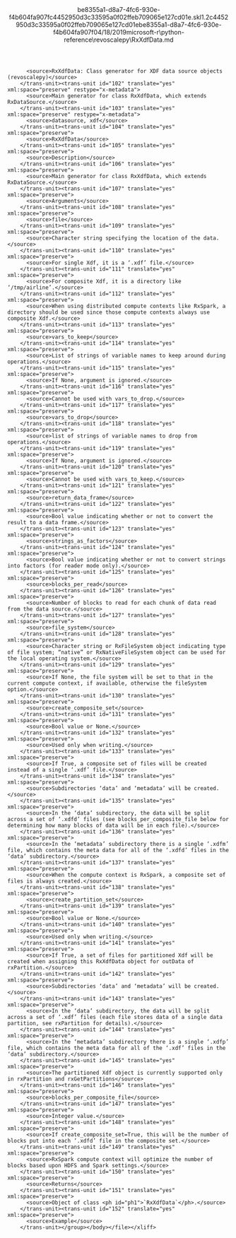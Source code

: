 <?xml version="1.0"?><xliff version="1.2" xmlns="urn:oasis:names:tc:xliff:document:1.2" xmlns:xsi="http://www.w3.org/2001/XMLSchema-instance" xsi:schemaLocation="urn:oasis:names:tc:xliff:document:1.2 xliff-core-1.2-transitional.xsd"><file datatype="xml" original="RxXdfData.md" source-language="en-US" target-language="en-US"><header><tool tool-id="mdxliff" tool-name="mdxliff" tool-version="1.0-d1654b2" tool-company="Microsoft" /><xliffext:skl_file_name xmlns:xliffext="urn:microsoft:content:schema:xliffextensions">be8355a1-d8a7-4fc6-930e-f4b604fa907fc4452950d3c33595a0f02ffeb709065e127cd01e.skl</xliffext:skl_file_name><xliffext:version xmlns:xliffext="urn:microsoft:content:schema:xliffextensions">1.2</xliffext:version><xliffext:ms.openlocfilehash xmlns:xliffext="urn:microsoft:content:schema:xliffextensions">c4452950d3c33595a0f02ffeb709065e127cd01e</xliffext:ms.openlocfilehash><xliffext:ms.sourcegitcommit xmlns:xliffext="urn:microsoft:content:schema:xliffextensions">be8355a1-d8a7-4fc6-930e-f4b604fa907f</xliffext:ms.sourcegitcommit><xliffext:ms.lasthandoff xmlns:xliffext="urn:microsoft:content:schema:xliffextensions">04/18/2019</xliffext:ms.lasthandoff><xliffext:ms.openlocfilepath xmlns:xliffext="urn:microsoft:content:schema:xliffextensions">microsoft-r\python-reference\revoscalepy\RxXdfData.md</xliffext:ms.openlocfilepath></header><body><group id="content" extype="content"><trans-unit id="101" translate="yes" xml:space="preserve" restype="x-metadata">
          <source>RxXdfData: Class generator for XDF data source objects (revoscalepy)</source>
        </trans-unit><trans-unit id="102" translate="yes" xml:space="preserve" restype="x-metadata">
          <source>Main generator for class RxXdfData, which extends RxDataSource.</source>
        </trans-unit><trans-unit id="103" translate="yes" xml:space="preserve" restype="x-metadata">
          <source>datasource, xdf</source>
        </trans-unit><trans-unit id="104" translate="yes" xml:space="preserve">
          <source>RxXdfData</source>
        </trans-unit><trans-unit id="105" translate="yes" xml:space="preserve">
          <source>Description</source>
        </trans-unit><trans-unit id="106" translate="yes" xml:space="preserve">
          <source>Main generator for class RxXdfData, which extends RxDataSource.</source>
        </trans-unit><trans-unit id="107" translate="yes" xml:space="preserve">
          <source>Arguments</source>
        </trans-unit><trans-unit id="108" translate="yes" xml:space="preserve">
          <source>file</source>
        </trans-unit><trans-unit id="109" translate="yes" xml:space="preserve">
          <source>Character string specifying the location of the data.</source>
        </trans-unit><trans-unit id="110" translate="yes" xml:space="preserve">
          <source>For single Xdf, it is a ‘.xdf’ file.</source>
        </trans-unit><trans-unit id="111" translate="yes" xml:space="preserve">
          <source>For composite Xdf, it is a directory like ‘/tmp/airline’.</source>
        </trans-unit><trans-unit id="112" translate="yes" xml:space="preserve">
          <source>When using distributed compute contexts like RxSpark, a directory should be used since those compute contexts always use composite Xdf.</source>
        </trans-unit><trans-unit id="113" translate="yes" xml:space="preserve">
          <source>vars_to_keep</source>
        </trans-unit><trans-unit id="114" translate="yes" xml:space="preserve">
          <source>List of strings of variable names to keep around during operations.</source>
        </trans-unit><trans-unit id="115" translate="yes" xml:space="preserve">
          <source>If None, argument is ignored.</source>
        </trans-unit><trans-unit id="116" translate="yes" xml:space="preserve">
          <source>Cannot be used with vars_to_drop.</source>
        </trans-unit><trans-unit id="117" translate="yes" xml:space="preserve">
          <source>vars_to_drop</source>
        </trans-unit><trans-unit id="118" translate="yes" xml:space="preserve">
          <source>list of strings of variable names to drop from operations.</source>
        </trans-unit><trans-unit id="119" translate="yes" xml:space="preserve">
          <source>If None, argument is ignored.</source>
        </trans-unit><trans-unit id="120" translate="yes" xml:space="preserve">
          <source>Cannot be used with vars_to_keep.</source>
        </trans-unit><trans-unit id="121" translate="yes" xml:space="preserve">
          <source>return_data_frame</source>
        </trans-unit><trans-unit id="122" translate="yes" xml:space="preserve">
          <source>Bool value indicating whether or not to convert the result to a data frame.</source>
        </trans-unit><trans-unit id="123" translate="yes" xml:space="preserve">
          <source>strings_as_factors</source>
        </trans-unit><trans-unit id="124" translate="yes" xml:space="preserve">
          <source>Bool value indicating whether or not to convert strings into factors (for reader mode only).</source>
        </trans-unit><trans-unit id="125" translate="yes" xml:space="preserve">
          <source>blocks_per_read</source>
        </trans-unit><trans-unit id="126" translate="yes" xml:space="preserve">
          <source>Number of blocks to read for each chunk of data read from the data source.</source>
        </trans-unit><trans-unit id="127" translate="yes" xml:space="preserve">
          <source>file_system</source>
        </trans-unit><trans-unit id="128" translate="yes" xml:space="preserve">
          <source>Character string or RxFileSystem object indicating type of file system; “native” or RxNativeFileSystem object can be used for the local operating system.</source>
        </trans-unit><trans-unit id="129" translate="yes" xml:space="preserve">
          <source>If None, the file system will be set to that in the current compute context, if available, otherwise the fileSystem option.</source>
        </trans-unit><trans-unit id="130" translate="yes" xml:space="preserve">
          <source>create_composite_set</source>
        </trans-unit><trans-unit id="131" translate="yes" xml:space="preserve">
          <source>Bool value or None.</source>
        </trans-unit><trans-unit id="132" translate="yes" xml:space="preserve">
          <source>Used only when writing.</source>
        </trans-unit><trans-unit id="133" translate="yes" xml:space="preserve">
          <source>If True, a composite set of files will be created instead of a single ‘.xdf’ file.</source>
        </trans-unit><trans-unit id="134" translate="yes" xml:space="preserve">
          <source>Subdirectories ‘data’ and ‘metadata’ will be created.</source>
        </trans-unit><trans-unit id="135" translate="yes" xml:space="preserve">
          <source>In the ‘data’ subdirectory, the data will be split across a set of ‘.xdfd’ files (see blocks_per_composite_file below for determining how many blocks of data will be in each file).</source>
        </trans-unit><trans-unit id="136" translate="yes" xml:space="preserve">
          <source>In the ‘metadata’ subdirectory there is a single ‘.xdfm’ file, which contains the meta data for all of the ‘.xdfd’ files in the ‘data’ subdirectory.</source>
        </trans-unit><trans-unit id="137" translate="yes" xml:space="preserve">
          <source>When the compute context is RxSpark, a composite set of files is always created.</source>
        </trans-unit><trans-unit id="138" translate="yes" xml:space="preserve">
          <source>create_partition_set</source>
        </trans-unit><trans-unit id="139" translate="yes" xml:space="preserve">
          <source>Bool value or None.</source>
        </trans-unit><trans-unit id="140" translate="yes" xml:space="preserve">
          <source>Used only when writing.</source>
        </trans-unit><trans-unit id="141" translate="yes" xml:space="preserve">
          <source>If True, a set of files for partitioned Xdf will be created when assigning this RxXdfData object for outData of rxPartition.</source>
        </trans-unit><trans-unit id="142" translate="yes" xml:space="preserve">
          <source>Subdirectories ‘data’ and ‘metadata’ will be created.</source>
        </trans-unit><trans-unit id="143" translate="yes" xml:space="preserve">
          <source>In the ‘data’ subdirectory, the data will be split across a set of ‘.xdf’ files (each file stores data of a single data partition, see rxPartition for details).</source>
        </trans-unit><trans-unit id="144" translate="yes" xml:space="preserve">
          <source>In the ‘metadata’ subdirectory there is a single ‘.xdfp’ file, which contains the meta data for all of the ‘.xdf’ files in the ‘data’ subdirectory.</source>
        </trans-unit><trans-unit id="145" translate="yes" xml:space="preserve">
          <source>The partitioned Xdf object is currently supported only in rxPartition and rxGetPartitions</source>
        </trans-unit><trans-unit id="146" translate="yes" xml:space="preserve">
          <source>blocks_per_composite_file</source>
        </trans-unit><trans-unit id="147" translate="yes" xml:space="preserve">
          <source>Integer value.</source>
        </trans-unit><trans-unit id="148" translate="yes" xml:space="preserve">
          <source>If create_composite_set=True, this will be the number of blocks put into each ‘.xdfd’ file in the composite set.</source>
        </trans-unit><trans-unit id="149" translate="yes" xml:space="preserve">
          <source>RxSpark compute context will optimize the number of blocks based upon HDFS and Spark settings.</source>
        </trans-unit><trans-unit id="150" translate="yes" xml:space="preserve">
          <source>Returns</source>
        </trans-unit><trans-unit id="151" translate="yes" xml:space="preserve">
          <source>Object of class <ph id="ph1">`RxXdfData`</ph>.</source>
        </trans-unit><trans-unit id="152" translate="yes" xml:space="preserve">
          <source>Example</source>
        </trans-unit></group></body></file></xliff>